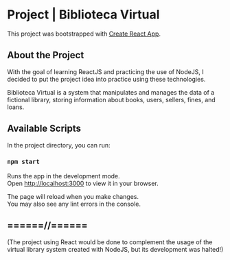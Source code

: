 # Project | Biblioteca Virtual

This project was bootstrapped with [Create React App](https://github.com/facebook/create-react-app).

## About the Project

<p>With the goal of learning ReactJS and practicing the use of NodeJS, I decided to put the project idea into practice using these technologies.</p>
<p>Biblioteca Virtual is a system that manipulates and manages the data of a fictional library, storing information about books, users, sellers, fines, and loans.</p>

## Available Scripts

In the project directory, you can run:

### `npm start`

Runs the app in the development mode.\
Open [http://localhost:3000](http://localhost:3000) to view it in your browser.

The page will reload when you make changes.\
You may also see any lint errors in the console.

## ======//======

(The project using React would be done to complement the usage of the virtual library system created with NodeJS, but its development was halted!)
